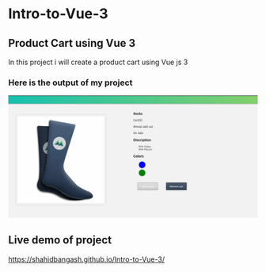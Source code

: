 # Intro-to-Vue-3

## Product Cart using Vue 3

In this project i will create a product cart using Vue js 3


### Here is the output of my project 
![title](assets/images/output/Screenshot%20(95).png)


## Live demo of project 
https://shahidbangash.github.io/Intro-to-Vue-3/
